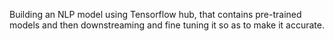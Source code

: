 Building an NLP model using Tensorflow hub, that contains pre-trained models and then downstreaming and fine tuning it so as to make it accurate.
